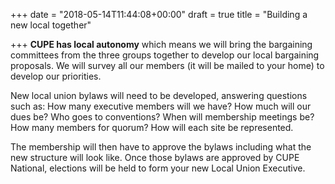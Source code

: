 +++
date = "2018-05-14T11:44:08+00:00"
draft = true
title = "Building a new local together"

+++
**CUPE has local autonomy** which means we will bring the bargaining committees from the three groups together to develop our local bargaining proposals.  We will survey all our members (it will be mailed to your home) to develop our priorities. 

New local union bylaws will need to be developed, answering questions such as: How many executive members will we have? How much will our dues be? Who goes to conventions? When will membership meetings be? How many members for quorum? How will each site be represented. 

The membership will then have to approve the bylaws including what the new structure will look like.  Once those bylaws are approved by CUPE National, elections will be held to form your new Local Union Executive.  